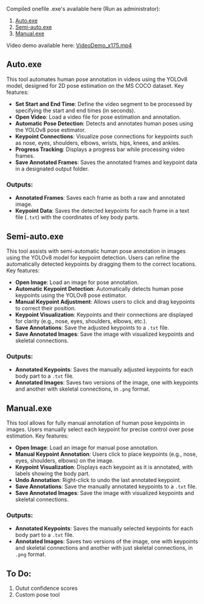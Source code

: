 Compiled onefile .exe's available here (Run as administrator): 

1. [Auto.exe](Dist/Auto.exe)
2. [Semi-auto.exe](Dist/Semi-auto.exe)
2. [Manual.exe](Dist/Manual.exe)

Video demo available here: [VideoDemo_x175.mp4](Demo/VideoDemo_x175.mp4)



## Auto.exe

This tool automates human pose annotation in videos using the YOLOv8 model, designed for 2D pose estimation on the MS COCO dataset. Key features:

- **Set Start and End Time**: Define the video segment to be processed by specifying the start and end times (in seconds).
- **Open Video**: Load a video file for pose estimation and annotation.
- **Automatic Pose Detection**: Detects and annotates human poses using the YOLOv8 pose estimator.
- **Keypoint Connections**: Visualize pose connections for keypoints such as nose, eyes, shoulders, elbows, wrists, hips, knees, and ankles.
- **Progress Tracking**: Displays a progress bar while processing video frames.
- **Save Annotated Frames**: Saves the annotated frames and keypoint data in a designated output folder.

### Outputs:
- **Annotated Frames**: Saves each frame as both a raw and annotated image.
- **Keypoint Data**: Saves the detected keypoints for each frame in a text file (`.txt`) with the coordinates of key body parts.



## Semi-auto.exe

This tool assists with semi-automatic human pose annotation in images using the YOLOv8 model for keypoint detection. Users can refine the automatically detected keypoints by dragging them to the correct locations. Key features:

- **Open Image**: Load an image for pose annotation.
- **Automatic Keypoint Detection**: Automatically detects human pose keypoints using the YOLOv8 pose estimator.
- **Manual Keypoint Adjustment**: Allows users to click and drag keypoints to correct their position.
- **Keypoint Visualization**: Keypoints and their connections are displayed for clarity (e.g., nose, eyes, shoulders, elbows, etc.).
- **Save Annotations**: Save the adjusted keypoints to a `.txt` file.
- **Save Annotated Images**: Save the image with visualized keypoints and skeletal connections.

### Outputs:
- **Annotated Keypoints**: Saves the manually adjusted keypoints for each body part to a `.txt` file.
- **Annotated Images**: Saves two versions of the image, one with keypoints and another with skeletal connections, in `.png` format.


## Manual.exe

This tool allows for fully manual annotation of human pose keypoints in images. Users manually select each keypoint for precise control over pose estimation. Key features:

- **Open Image**: Load an image for manual pose annotation.
- **Manual Keypoint Annotation**: Users click to place keypoints (e.g., nose, eyes, shoulders, elbows) on the image.
- **Keypoint Visualization**: Displays each keypoint as it is annotated, with labels showing the body part.
- **Undo Annotation**: Right-click to undo the last annotated keypoint.
- **Save Annotations**: Save the manually annotated keypoints to a `.txt` file.
- **Save Annotated Images**: Save the image with visualized keypoints and skeletal connections.

### Outputs:
- **Annotated Keypoints**: Saves the manually selected keypoints for each body part to a `.txt` file.
- **Annotated Images**: Saves two versions of the image, one with keypoints and skeletal connections and another with just skeletal connections, in `.png` format.




## To Do:
1. Outut confidence scores
2. Custom pose tool
